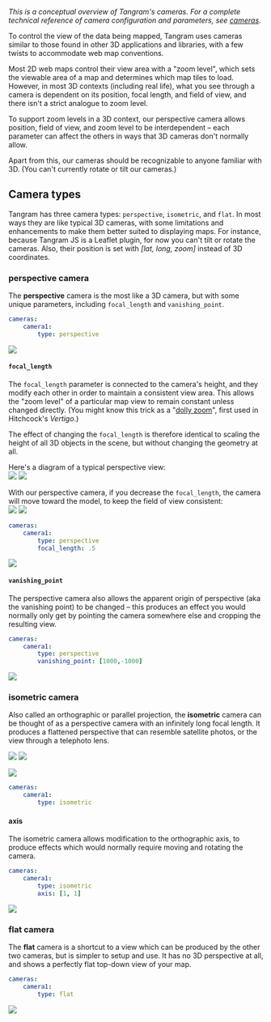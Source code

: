 *This is a conceptual overview of Tangram's cameras. For a complete technical reference of camera configuration and parameters, see [cameras](../Syntax-Reference/cameras).*

To control the view of the data being mapped, Tangram uses cameras similar to those found in other 3D applications and libraries, with a few twists to accommodate web map conventions.

Most 2D web maps control their view area with a "zoom level", which sets the viewable area of a map and determines which map tiles to load. However, in most 3D contexts (including real life), what you see through a camera is dependent on its position, focal length, and field of view, and there isn't a strict analogue to zoom level.

To support zoom levels in a 3D context, our perspective camera allows position, field of view, and zoom level to be interdependent – each parameter can affect the others in ways that 3D cameras don't normally allow.

Apart from this, our cameras should be recognizable to anyone familiar with 3D. (You can't currently rotate or tilt our cameras.)

## Camera types

Tangram has three camera types: `perspective`, `isometric`, and `flat`. In most ways they are like typical 3D cameras, with some limitations and enhancements to make them better suited to displaying maps. For instance, because Tangram JS is a Leaflet plugin, for now you can't tilt or rotate the cameras. Also, their position is set with _[lat, long, zoom]_ instead of 3D coordinates.

### perspective camera
The **perspective** camera is the most like a 3D camera, but with some unique parameters, including `focal_length` and `vanishing_point`.

```yaml
cameras:
    camera1:
        type: perspective
```

[ ![](../images/cameras-perspective.jpg) ](http://tangrams.github.io/tangram-frame/?url=http://tangrams.github.io/tangram-docs/cameras/perspective.yaml)

#### `focal_length`
The `focal_length` parameter is connected to the camera's height, and they modify each other in order to maintain a consistent view area. This allows the "zoom level" of a particular map view to remain constant unless changed directly. (You might know this trick as a "[dolly zoom](https://en.wikipedia.org/wiki/Dolly_zoom)", first used in Hitchcock's _Vertigo_.)

The effect of changing the `focal_length` is therefore identical to scaling the height of all 3D objects in the scene, but without changing the geometry at all.

Here's a diagram of a typical perspective view:  
![](../images/perspective.jpg)
![](../images/perspective-view.jpg)

With our perspective camera, if you decrease the `focal_length`, the camera will move toward the model, to keep the field of view consistent:  
![](../images/zoom.jpg)
![](../images/zoom-view.jpg)

```yaml
cameras:
    camera1:
        type: perspective
        focal_length: .5
```

[ ![](../images/cameras-focal_length.jpg) ](http://tangrams.github.io/tangram-docs/map/?cameras/focal_length.yaml)

#### `vanishing_point`
The perspective camera also allows the apparent origin of perspective (aka the vanishing point) to be changed – this produces an effect you would normally only get by pointing the camera somewhere else and cropping the resulting view.

```yaml
cameras:
    camera1:
        type: perspective
        vanishing_point: [1000,-1000]
```

[ ![](../images/cameras-vanishing_point.jpg) ](http://tangrams.github.io/tangram-docs/map/?cameras/vanishing_point.yaml)

### isometric camera

Also called an orthographic or parallel projection, the **isometric** camera can be thought of as a perspective camera with an infinitely long focal length. It produces a flattened perspective that can resemble satellite photos, or the view through a telephoto lens.

![](../images/isometric.jpg)
![](../images/isometric-view.jpg)

[ ![](../images/cameras-isometric.jpg) ](http://tangrams.github.io/tangram-docs/map/?cameras/isometric.yaml)

```yaml
cameras:
    camera1:
        type: isometric
```
#### axis

The isometric camera allows modification to the orthographic axis, to produce effects which would normally require moving and rotating the camera.

```yaml
cameras:
    camera1:
        type: isometric
        axis: [1, 1]
```

[ ![](../images/cameras-axis.jpg) ](http://tangrams.github.io/tangram-docs/map/?cameras/axis.yaml)

### flat camera

The **flat** camera is a shortcut to a view which can be produced by the other two cameras, but is simpler to setup and use. It has no 3D perspective at all, and shows a perfectly flat top-down view of your map.

```yaml
cameras:
    camera1:
        type: flat
```
[ ![](../images/cameras-flat.jpg) ](http://tangrams.github.io/tangram-docs/map/?cameras/flat.yaml)

